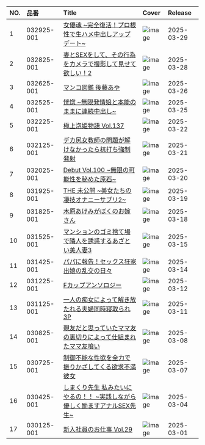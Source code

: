 |NO.|品番|Title|Cover|Release|
|:---|:---|:---|:---|:---|
1|032925-001|[女優魂 ~完全復活！プロ根性で生ハメ中出しアップデート~](https://www.avmoive.top/index.php/archives/34764/)|![image](https://www.caribbeancom.com/moviepages/032925-001/images/l_l.jpg)|2025-03-29
2|032825-001|[妻とSEXをして、その行為をカメラで撮影して見せて欲しい！2](https://www.avmoive.top/index.php/archives/34765/)|![image](https://www.caribbeancom.com/moviepages/032825-001/images/l_l.jpg)|2025-03-28
3|032625-001|[マンコ図鑑 後藤あや](https://www.avmoive.top/index.php/archives/37693/)|![image](https://www.caribbeancom.com/moviepages/032625-001/images/l_l.jpg)|2025-03-26
4|032525-001|[恍惚 ~無限発情娘と本能のままに連続中出し~](https://www.avmoive.top/index.php/archives/34766/)|![image](https://www.caribbeancom.com/moviepages/032525-001/images/l_l.jpg)|2025-03-25
5|032225-001|[極上泡姫物語 Vol.137](https://www.avmoive.top/index.php/archives/34767/)|![image](https://www.caribbeancom.com/moviepages/032225-001/images/l_l.jpg)|2025-03-22
6|032125-001|[デカ尻女教師の問題が解けなかったら杭打ち強制発射](https://www.avmoive.top/index.php/archives/34768/)|![image](https://www.caribbeancom.com/moviepages/032125-001/images/l_l.jpg)|2025-03-21
7|032025-001|[Debut Vol.100 ~無限の可能性を秘めた原石~](https://www.avmoive.top/index.php/archives/34769/)|![image](https://www.caribbeancom.com/moviepages/032025-001/images/l_l.jpg)|2025-03-20
8|031925-001|[THE 未公開 ~美女たちの凄技オナニーサプリ2~](https://www.avmoive.top/index.php/archives/34770/)|![image](https://www.caribbeancom.com/moviepages/031925-001/images/l_l.jpg)|2025-03-19
9|031825-001|[木原あけみがぼくのお嫁さん](https://www.avmoive.top/index.php/archives/34771/)|![image](https://www.caribbeancom.com/moviepages/031825-001/images/l_l.jpg)|2025-03-18
10|031525-001|[マンションのゴミ捨て場で隣人を誘惑するあざとい美人妻3](https://www.avmoive.top/index.php/archives/34772/)|![image](https://www.caribbeancom.com/moviepages/031525-001/images/l_l.jpg)|2025-03-15
11|031425-001|[パパに報告！セックス狂家出娘の乱交の日々](https://www.avmoive.top/index.php/archives/34773/)|![image](https://www.caribbeancom.com/moviepages/031425-001/images/l_l.jpg)|2025-03-14
12|031225-001|[Fカップアンソロジー](https://www.avmoive.top/index.php/archives/34774/)|![image](https://www.caribbeancom.com/moviepages/031225-001/images/l_l.jpg)|2025-03-12
13|031125-001|[一人の痴女によって解き放たれる夫婦同時寝取られ3P](https://www.avmoive.top/index.php/archives/34775/)|![image](https://www.caribbeancom.com/moviepages/031125-001/images/l_l.jpg)|2025-03-11
14|030825-001|[親友だと思っていたママ友の裏切りによって仕組まれたママ友喰い](https://www.avmoive.top/index.php/archives/34746/)|![image](https://www.caribbeancom.com/moviepages/030825-001/images/l_l.jpg)|2025-03-08
15|030725-001|[制御不能な性欲を全力で振りかざしてくる欲求不満彼女](https://www.avmoive.top/index.php/archives/34776/)|![image](https://www.caribbeancom.com/moviepages/030725-001/images/l_l.jpg)|2025-03-07
16|030425-001|[しまくり先生 私みたいにやるの！！ ~実践しながら優しく励ますアナルSEX先生~](https://www.avmoive.top/index.php/archives/34777/)|![image](https://www.caribbeancom.com/moviepages/030425-001/images/l_l.jpg)|2025-03-04
17|030125-001|[新入社員のお仕事 Vol.29](https://www.avmoive.top/index.php/archives/34778/)|![image](https://www.caribbeancom.com/moviepages/030125-001/images/l_l.jpg)|2025-03-01